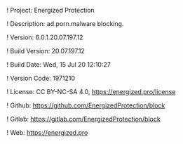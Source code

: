 ! Project: Energized Protection

! Description: ad.porn.malware blocking.

! Version: 6.0.1.20.07.197.12

! Build Version: 20.07.197.12

! Build Date: Wed, 15 Jul 20 12:10:27

! Version Code: 1971210

! License: CC BY-NC-SA 4.0, https://energized.pro/license

! Github: https://github.com/EnergizedProtection/block

! Gitlab: https://gitlab.com/EnergizedProtection/block


! Web: https://energized.pro
